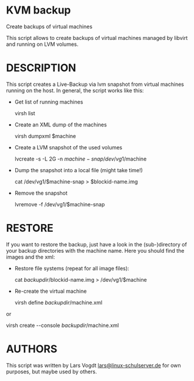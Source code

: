 # KVM backup
Create backups of virtual machines

This script allows to create backups of virtual machines managed by libvirt and running on LVM volumes.

# DESCRIPTION
This script creates a Live-Backup via lvm snapshot from virtual machines running on the host.
In general, the script works like this:

* Get list of running machines

  virsh list

* Create an XML dump of the machines

  virsh dumpxml $machine

* Create a LVM snapshot of the used volumes

  lvcreate -s -L 2G -n $machine-snap /dev/vg1/$machine

* Dump the snapshot into a local file (might take time!)

  cat /dev/vg1/$machine-snap > $blockid-name.img

* Remove the snapshot

  lvremove -f /dev/vg1/$machine-snap

# RESTORE
If you want to restore the backup, just have a look in the (sub-)directory of your backup directories with the machine name. Here you should find the images and the xml:
* Restore file systems (repeat for all image files):

  cat $backupdir/$blockid-name.img > /dev/vg1/$machine

* Re-create the virtual machine

  virsh define $backupdir/$machine.xml

or

  virsh create --console $backupdir/$machine.xml
  
# AUTHORS
This script was written by Lars Vogdt <lars@linux-schulserver.de> for own purposes, but maybe used by others.

